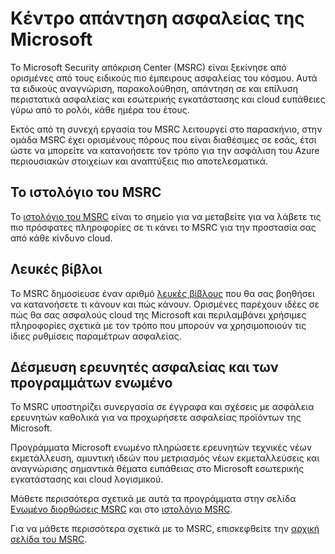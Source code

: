 <properties
   pageTitle="Κέντρο απάντηση ασφαλείας Microsoft | Microsoft Azure"
   description="Το άρθρο παρέχει μια λίστα curated πόρων Microsoft Security απόκριση Center (MSRC) που μπορούν να χρησιμοποιηθούν για να λάβετε περισσότερες πληροφορίες σχετικά με τις πρακτικές MSRC και συστάσεις."
   services="security"
   documentationCenter="na"
   authors="TomShinder"
   manager="StevenPo"
   editor="TomSh"/>

<tags
   ms.service="security"
   ms.devlang="na"
   ms.topic="article"
   ms.tgt_pltfrm="na"
   ms.workload="na"
   ms.date="10/18/2016"
   ms.author="yurid"/>

# <a name="microsoft-security-response-center"></a>Κέντρο απάντηση ασφαλείας της Microsoft

Το Microsoft Security απόκριση Center (MSRC) είναι ξεκίνησε από ορισμένες από τους ειδικούς πιο έμπειρους ασφαλείας του κόσμου. Αυτά τα ειδικούς αναγνώριση, παρακολούθηση, απάντηση σε και επίλυση περιστατικά ασφαλείας και εσωτερικής εγκατάστασης και cloud ευπάθειες γύρω από το ρολόι, κάθε ημέρα του έτους.

Εκτός από τη συνεχή εργασία του MSRC λειτουργεί στο παρασκήνιο, στην ομάδα MSRC έχει ορισμένους πόρους που είναι διαθέσιμες σε εσάς, έτσι ώστε να μπορείτε να κατανοήσετε τον τρόπο για την ασφάλιση του Azure περιουσιακών στοιχείων και αναπτύξεις πιο αποτελεσματικά.

## <a name="the-msrc-blog"></a>Το ιστολόγιο του MSRC

Το [ιστολόγιο του MSRC](https://blogs.technet.microsoft.com/msrc/) είναι το σημείο για να μεταβείτε για να λάβετε τις πιο πρόσφατες πληροφορίες σε τι κάνει το MSRC για την προστασία σας από κάθε κίνδυνο cloud.
 
## <a name="white-papers"></a>Λευκές βίβλοι

Το MSRC δημοσίευσε έναν αριθμό [λευκές βίβλους](https://technet.microsoft.com/library/bb969102.aspx) που θα σας βοηθήσει να κατανοήσετε τι κάνουν και πώς κάνουν. Ορισμένες παρέχουν ιδέες σε πώς θα σας ασφαλούς cloud της Microsoft και περιλαμβάνει χρήσιμες πληροφορίες σχετικά με τον τρόπο που μπορούν να χρησιμοποιούν τις ίδιες ρυθμίσεις παραμέτρων ασφαλείας.
 
## <a name="security-researcher-engagement-and-bounty-programs"></a>Δέσμευση ερευνητές ασφαλείας και των προγραμμάτων ενωμένο

Το MSRC υποστηρίζει συνεργασία σε έγγραφα και σχέσεις με ασφάλεια ερευνητών καθολικά για να προχωρήσετε ασφαλείας προϊόντων της Microsoft.

Προγράμματα Microsoft ενωμένο πληρώσετε ερευνητών τεχνικές νέων εκμετάλλευση, αμυντική ιδεών που μετριασμός νέων εκμεταλλεύσεις και αναγνώρισης σημαντικά θέματα ευπάθειας στο Microsoft εσωτερικής εγκατάστασης και cloud λογισμικού.
 
Μάθετε περισσότερα σχετικά με αυτά τα προγράμματα στην σελίδα [Ενωμένο διορθώσεις MSRC](https://technet.microsoft.com/security/dn425036) και στο [ιστολόγιο MSRC](https://blogs.technet.microsoft.com/msrc/).

Για να μάθετε περισσότερα σχετικά με το MSRC, επισκεφθείτε την [αρχική σελίδα του MSRC](https://technet.microsoft.com/library/dn440717.aspx).
